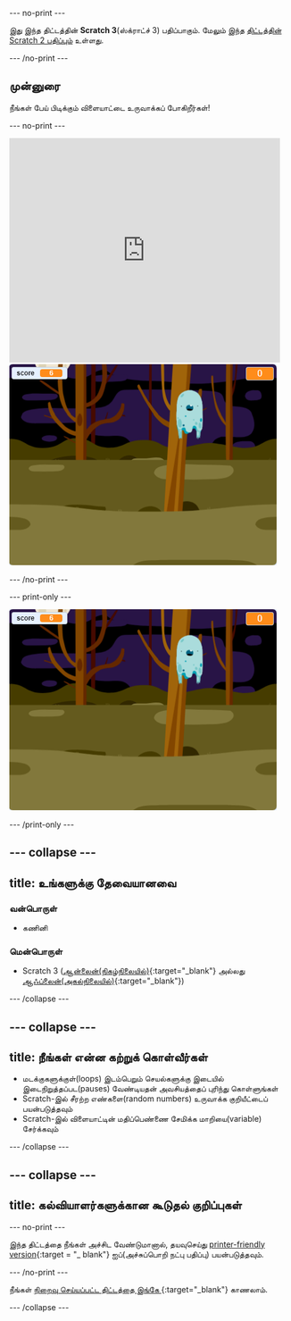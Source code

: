 \--- no-print \---

இது இந்த திட்டத்தின் **Scratch 3**(ஸ்க்ராட்ச் 3) பதிப்பாகும். மேலும் இந்த [திட்டத்தின் Scratch 2 பதிப்பும்](https://projects.raspberrypi.org/en/projects/ghostbusters-scratch2) உள்ளது.

\--- /no-print \---

## முன்னுரை

நீங்கள் பேய் பிடிக்கும் விளையாட்டை உருவாக்கப் போகிறீர்கள்!

\--- no-print \---

<div class="scratch-preview">
  <iframe allowtransparency="true" width="485" height="402" src="https://scratch.mit.edu/projects/embed/276874679/?autostart=false" frameborder="0" scrolling="no"></iframe>
  <img src="images/showcase-static.png">
</div>

\--- /no-print \---

\--- print-only \---

![காட்சி பெட்டி](images/showcase-static.png)

\--- /print-only \---

## \--- collapse \---

## title: உங்களுக்கு தேவையானவை

### வன்பொருள்

- கணினி

### மென்பொருள்

- Scratch 3 ([ஆன்லைன்(நிகழ்நிலையில்)](http://rpf.io/scratchon){:target="_blank"} அல்லது [ஆஃப்லைன்(அகல்நிலையில்)](http://rpf.io/scratchoff){:target="_blank"})

\--- /collapse \---

## \--- collapse \---

## title: நீங்கள் என்ன கற்றுக் கொள்வீர்கள்

- மடக்குகளுக்குள்(loops) இடம்பெறும் செயல்களுக்கு இடையில் இடைநிறுத்தப்பட(pauses) வேண்டியதன் அவசியத்தைப் புரிந்து கொள்ளுங்கள்
- Scratch-இல் சீரற்ற எண்களை(random numbers) உருவாக்க குறியீட்டைப் பயன்படுத்தவும்
- Scratch-இல் விளையாட்டின் மதிப்பெண்ணை சேமிக்க மாறியை(variable) சேர்க்கவும்

\--- /collapse \---

## \--- collapse \---

## title: கல்வியாளர்களுக்கான கூடுதல் குறிப்புகள்

\--- no-print \---

இந்த திட்டத்தை நீங்கள் அச்சிட வேண்டுமானால், தயவுசெய்து [printer-friendly version](https://projects.raspberrypi.org/en/projects/ghostbusters/print){:target = "_ blank"} ஐப்(அச்சுப்பொறி நட்பு பதிப்பு) பயன்படுத்தவும்.

\--- /no-print \---

நீங்கள் [ நிறைவு செய்யப்பட்ட திட்டத்தை இங்கே ](http://rpf.io/p/en/ghostbusters-get){:target="_blank"} காணலாம்.

\--- /collapse \---